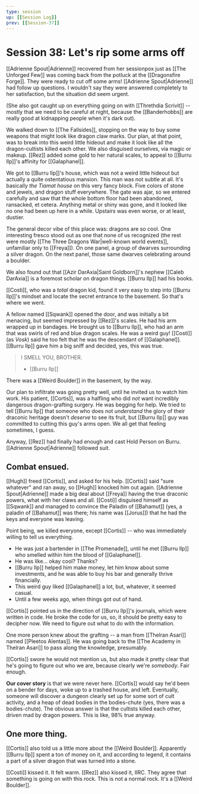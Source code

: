```yaml
---
type: session
up: [[Session Log]]
prev: [[Session-37]]
---
```


# Session 38: Let's rip some arms off

[[Adrienne Spout|Adrienne]] recovered from her sessionpox just as [[The Unforged Few]] was coming back from the potluck at the [[Dragonsfire Forge]]. They were ready to cut off some arms! [[Adrienne Spout|Adrienne]] had follow up questions. I wouldn't say they were answered completely to her satisfaction, but the situation did seem urgent. 

(She also got caught up on everything going on with [[Threthdia Scrivit]] -- mostly that we need to be careful at night, because the [[Banderhobbs]] are really good at kidnapping people when it's dark out).

We walked down to [[The Fallsides]], stopping on the way to buy some weapons that might look like dragon claw marks. Our plan, at that point, was to break into this weird little hideout and make it look like all the dragon-cultists killed each other. We also disguised ourselves, via magic or makeup. [[Rez]] added some gold to her natural scales, to appeal to [[Burru Ilp]]'s affinity for [[Galaphanel]].

We got to [[Burru Ilp]]'s house, which was not a weird little hideout but actually a quite ostentatious mansion. This man was not subtle at all. It's basically *the Tiamat house* on this very fancy block. Five colors of stone and jewels, and dragon stuff everywhere. The gate was ajar, so we entered carefully and saw that the whole bottom floor had been abandoned, ransacked, et cetera. Anything metal or shiny was gone, and it looked like no one had been up here in a while. Upstairs was even worse, or at least, dustier.

The general decor vibe of this place was: dragons are so cool. One interesting fresco stood out as one that none of us recognized (the rest were mostly [[The Three Dragons War|well-known world events]], unfamiliar only to [[Freya]]). On one panel, a group of dwarves surrounding a silver dragon. On the next panel, those same dwarves celebrating around a boulder. 

We also found out that [[Azir DarAxia|Saint Goldborn]]'s nephew [[Caleb DarAxia]] is a foremost scholar on dragon things. [[Burru Ilp]] had his books. 

[[Costi]], who was a *total* dragon kid, found it very easy to step into [[Burru Ilp]]'s mindset and locate the secret entrance to the basement. So that's where we went.

A fellow named [[Sqwank]] opened the door, and was initially a bit menacing, but seemed impressed by [[Rez]]'s scales. He had his arm wrapped up in bandages. He brought us to [[Burru Ilp]], who had an arm that was swirls of red and blue dragon scales. He was a weird guy! [[Costi]] (as *Vosk*) said he too felt that he was the descendant of [[Galaphanel]]. [[Burru Ilp]] gave him a big sniff and decided, yes, this was true.

>
> I SMELL YOU, BROTHER.
>
> - [[Burru Ilp]]
>

There was a [[Weird Boulder]] in the basement, by the way.

Our plan to infiltrate was going pretty well, until he invited us to watch him work. His patient, [[Cortis]], was a halfling who did *not* want incredibly dangerous dragon-grafting surgery. He was begging for help. We tried to tell [[Burru Ilp]] that someone who does not *understand* the glory of their draconic heritage doesn't *deserve* to see its fruit, but [[Burru Ilp]] guy was committed to cutting this guy's arms open. We all get that feeling sometimes, I guess.

Anyway, [[Rez]] had finally had enough and cast Hold Person on Burru. [[Adrienne Spout|Adrienne]] followed suit. 

## Combat ensued. 

[[Hugh]] freed [[Cortis]], and asked for his help. [[Cortis]] said "sure whatever" and ran away, so [[Hugh]] knocked him out again. [[Adrienne Spout|Adrienne]] made a big deal about [[Freya]] having the true draconic powers, what with her claws and all. [[Costi]] disguised himself as [[Sqwank]] and managed to convince the Paladin of [[Bahamut]] (yes, a paladin of [[Bahamut]] was there; his name was [[Jorus]]) that he had the keys and everyone was leaving. 

Point being, we killed everyone, except [[Cortis]] -- who was immediately willing to tell us everything.

- He was just a bartender in [[The Promenade]], until he met [[Burru Ilp]] who smelled within him the blood of [[Galaphanel]]. 
- He was like... okay cool? Thanks?
- [[Burru Ilp]] helped him make money, let him know about some investments, and he was able to buy his bar and generally thrive financially.
- This weird guy liked [[Galaphanel]] a lot, but, whatever, it seemed casual.
- Until a few weeks ago, when things got out of hand.

[[Cortis]] pointed us in the direction of [[Burru Ilp]]'s journals, which were written in code. He broke the code for us, so, it should be pretty easy to decipher now. We need to figure out what to do with the information.

One more person knew about the grafting -- a man from [[Thelran Asari]]  named [[Pleetos Alentas]]. He was going back to the [[The Academy in Thelran Asari]] to pass along the knowledge, presumably.

[[Cortis]] swore he would not mention us, but also made it pretty clear that he's going to figure out who we are, because clearly we're *somebody*. Fair enough.

**Our cover story** is that we were never here. [[Cortis]] would say he'd been on a bender for days, woke up to a trashed house, and left. Eventually, someone will discover a dungeon clearly set up for some sort of cult activity, and a heap of dead bodies in the bodies-chute (yes, there was a bodies-chute). The obvious answer is that the cultists killed each other, driven mad by dragon powers. This is like, 98% true anyway. 

## One more thing.

[[Cortis]] also told us a little more about the [[Weird Boulder]]. Apparently [[Burru Ilp]] spent a ton of money on it, and according to legend, it contains a part of a silver dragon that was turned into a stone. 

[[Costi]] kissed it. It felt warm. [[Rez]] also kissed it, IIRC. They agree that something is going on with this rock. This is not a normal rock. It's a [[Weird Boulder]].





